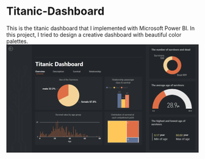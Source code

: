 # Titanic-Dashboard
This is the titanic dashboard that I implemented with Microsoft Power BI. In this project, I tried to design a creative dashboard with beautiful color palettes.
![Power-BI dashboard](https://github.com/amirahmadi-ru/Titanic_Dashboard/blob/main/main-pic.png?raw=true)
